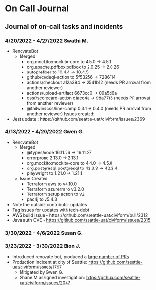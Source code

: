 # On Call Journal

## Journal of on-call tasks and incidents
### 4/20/2022 - 4/27/2022 Swathi M.
* RenovateBot
  * Merged
    * org.mockito:mockito-core to 4.5.0 -> 4.5.1
    * org.apache.pdfbox:pdfbox to 2.0.25 -> 2.0.26
    * autoprefixer to	10.4.4 -> 10.4.5
    * github/codeql-action to	5f53256 -> 7286114 
    * actions/checkout a12a394 -> 2541b12 (needs PR arroval from another reviewer)
    * actions/upload-artifact 6673cd0 -> 09a5d6a
    * ossf/scorecard-action c1aec4a -> 98a77f8 (needs PR arroval from another reviewer)
    * @tailwindcss/line-clamp 0.3.1 -> 0.4.0 (needs PR arroval from another reviewer)
Issues created:
* Jest update : https://github.com/seattle-uat/civiform/issues/2369

### 4/13/2022 - 4/20/2022 Gwen G.
* RenovateBot
  * Merged
    * @types/node 16.11.26 → 16.11.27
    * errorprone 2.13.0 → 2.13.1
    * org.mockito:mockito-core to 4.4.0 → 4.5.0
    * org.postgresql:postgresql to 42.3.3 → 42.3.4
    * playwright to 1.21.0 → 1.21.1
  * Issue Created
    * Terraform aws to v4.10.0
    * Terraform azurerm to v3.2.0
    * Terraform setup action to v2
    * pac4j to v5.4.3
* Note the outside contributor updates
* Tag issues for updates with tech-debt
* AWS build issue - https://github.com/seattle-uat/civiform/pull/2312
* Java auth CVE - https://github.com/seattle-uat/civiform/issues/2315

### 3/30/2022 - 4/6/2022 Susan G.

### 3/23/2022 - 3/30/2022 Bion J.

* Introduced renovate bot, produced a [large number of PRs](https://github.com/seattle-uat/civiform/pulls/app%2Frenovate)
* Production incident at city of Seattle: https://github.com/seattle-uat/civiform/issues/1797
  * Mitigated by Gwen G.
  * Shane M assigned investigation: https://github.com/seattle-uat/civiform/issues/2047
